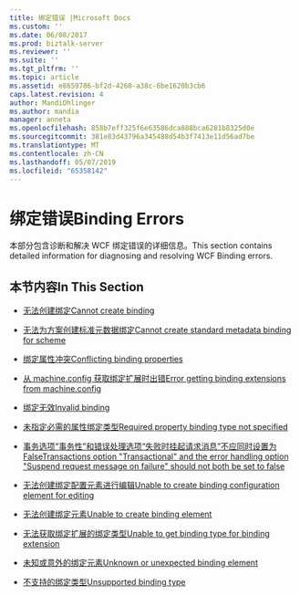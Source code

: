 ```yaml
---
title: 绑定错误 |Microsoft Docs
ms.custom: ''
ms.date: 06/08/2017
ms.prod: biztalk-server
ms.reviewer: ''
ms.suite: ''
ms.tgt_pltfrm: ''
ms.topic: article
ms.assetid: e8659786-bf2d-4260-a38c-6be1620b3cb6
caps.latest.revision: 4
author: MandiOhlinger
ms.author: mandia
manager: anneta
ms.openlocfilehash: 858b7eff325f6e63586dca888bca6281b8325d0e
ms.sourcegitcommit: 381e83d43796a345488d54b3f7413e11d56ad7be
ms.translationtype: MT
ms.contentlocale: zh-CN
ms.lasthandoff: 05/07/2019
ms.locfileid: "65358142"
---
```

# <a name="binding-errors"></a><span data-ttu-id="94ad0-102">绑定错误</span><span class="sxs-lookup"><span data-stu-id="94ad0-102">Binding Errors</span></span>
<span data-ttu-id="94ad0-103">本部分包含诊断和解决 WCF 绑定错误的详细信息。</span><span class="sxs-lookup"><span data-stu-id="94ad0-103">This section contains detailed information for diagnosing and resolving WCF Binding errors.</span></span>  
  
## <a name="in-this-section"></a><span data-ttu-id="94ad0-104">本节内容</span><span class="sxs-lookup"><span data-stu-id="94ad0-104">In This Section</span></span>  
  
-   [<span data-ttu-id="94ad0-105">无法创建绑定</span><span class="sxs-lookup"><span data-stu-id="94ad0-105">Cannot create binding</span></span>](../core/cannot-create-binding.md)  
  
-   [<span data-ttu-id="94ad0-106">无法为方案创建标准元数据绑定</span><span class="sxs-lookup"><span data-stu-id="94ad0-106">Cannot create standard metadata binding for scheme</span></span>](../core/cannot-create-standard-metadata-binding-for-scheme.md)  
  
-   [<span data-ttu-id="94ad0-107">绑定属性冲突</span><span class="sxs-lookup"><span data-stu-id="94ad0-107">Conflicting binding properties</span></span>](../core/conflicting-binding-properties.md)  
  
-   [<span data-ttu-id="94ad0-108">从 machine.config 获取绑定扩展时出错</span><span class="sxs-lookup"><span data-stu-id="94ad0-108">Error getting binding extensions from machine.config</span></span>](../core/error-getting-binding-extensions-from-machine-config.md)  
  
-   [<span data-ttu-id="94ad0-109">绑定无效</span><span class="sxs-lookup"><span data-stu-id="94ad0-109">Invalid binding</span></span>](../core/invalid-binding.md)  
  
-   [<span data-ttu-id="94ad0-110">未指定必需的属性绑定类型</span><span class="sxs-lookup"><span data-stu-id="94ad0-110">Required property binding type not specified</span></span>](../core/required-property-binding-type-not-specified-r2.md)  
  
-   [<span data-ttu-id="94ad0-111">事务选项“事务性”和错误处理选项“失败时挂起请求消息”不应同时设置为 False</span><span class="sxs-lookup"><span data-stu-id="94ad0-111">Transactions option "Transactional" and the error handling option "Suspend request message on failure" should not both be set to false</span></span>](../core/transactional-and-suspend-request-message-on-failure-should-not-be-set.md)  
  
-   [<span data-ttu-id="94ad0-112">无法创建绑定配置元素进行编辑</span><span class="sxs-lookup"><span data-stu-id="94ad0-112">Unable to create binding configuration element for editing</span></span>](../core/unable-to-create-binding-configuration-element-for-editing.md)  
  
-   [<span data-ttu-id="94ad0-113">无法创建绑定元素</span><span class="sxs-lookup"><span data-stu-id="94ad0-113">Unable to create binding element</span></span>](../core/unable-to-create-binding-element.md)  
  
-   [<span data-ttu-id="94ad0-114">无法获取绑定扩展的绑定类型</span><span class="sxs-lookup"><span data-stu-id="94ad0-114">Unable to get binding type for binding extension</span></span>](../core/unable-to-get-binding-type-for-binding-extension.md)  
  
-   [<span data-ttu-id="94ad0-115">未知或意外的绑定元素</span><span class="sxs-lookup"><span data-stu-id="94ad0-115">Unknown or unexpected binding element</span></span>](../core/unknown-or-unexpected-binding-element.md)  
  
-   [<span data-ttu-id="94ad0-116">不支持的绑定类型</span><span class="sxs-lookup"><span data-stu-id="94ad0-116">Unsupported binding type</span></span>](../core/unsupported-binding-type.md)
